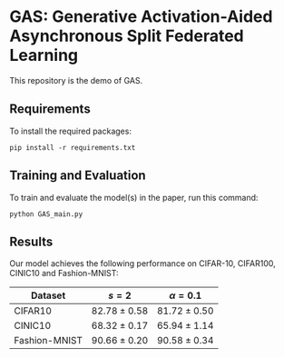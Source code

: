 # GAS: Generative Activation-Aided Asynchronous Split Federated Learning

This repository is the demo of GAS.

## Requirements

To install the required packages:

```setup
pip install -r requirements.txt
```

## Training and Evaluation

To train and evaluate the model(s) in the paper, run this command:

```train
python GAS_main.py 
```

## Results

Our model achieves the following performance on CIFAR-10, CIFAR100, CINIC10 and Fashion-MNIST:

| Dataset       | $s=2$        | $\alpha=0.1$ |
| ------------- | ------------ | ------------ |
| CIFAR10       | $82.78±0.58$ | $81.72±0.50$ |
| CINIC10       | $68.32±0.17$ | $65.94±1.14$ |
| Fashion-MNIST | $90.66±0.20$ | $90.58±0.34$ |


